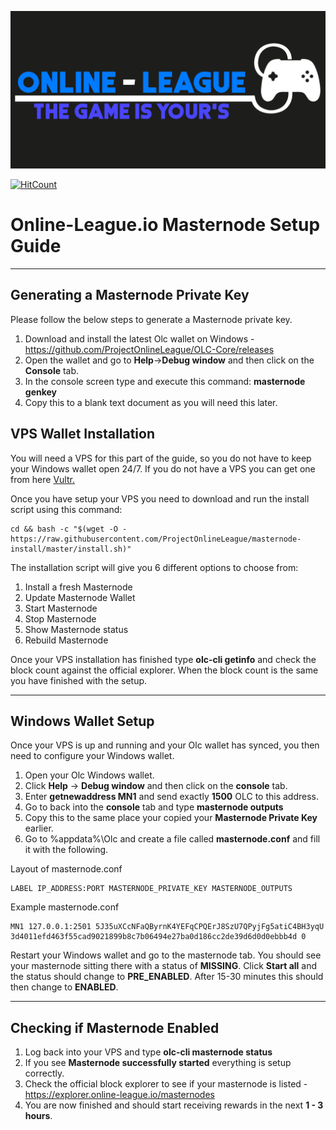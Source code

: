<p align="center">
    <img src="https://github.com/ProjectOnlineLeague/masternode-install/blob/master/images/header.png">
</p>

[![HitCount](http://hits.dwyl.io/ProjectOnlineLeague/masternode-install.svg)](http://hits.dwyl.io/ProjectOnlineLeague/masternode-install)

# Online-League.io Masternode Setup Guide
***

## Generating a Masternode Private Key

Please follow the below steps to generate a Masternode private key.

1.  Download and install the latest Olc wallet on Windows - https://github.com/ProjectOnlineLeague/OLC-Core/releases
2.  Open the wallet and go to **Help**->**Debug window** and then click on the **Console** tab.
3.  In the console screen type and execute this command: **masternode genkey**  
4.  Copy this to a blank text document as you will need this later.

## VPS Wallet Installation

You will need a VPS for this part of the guide, so you do not have to keep your Windows wallet open 24/7. 
If you do not have a VPS you can get one from here [Vultr.](https://www.vultr.com/?ref=8069528)

Once you have setup your VPS you need to download and run the install script using this command:

```
cd && bash -c "$(wget -O - https://raw.githubusercontent.com/ProjectOnlineLeague/masternode-install/master/install.sh)"
```

The installation script will give you 6 different options to choose from:

1. Install a fresh Masternode
2. Update Masternode Wallet
3. Start Masternode
4. Stop Masternode
5. Show Masternode status
6. Rebuild Masternode

Once your VPS installation has finished type **olc-cli getinfo** and check the block count against the official explorer.
When the block count is the same you have finished with the setup.
***

## Windows Wallet Setup

Once your VPS is up and running and your Olc wallet has synced, you then need to configure your Windows wallet.

1. Open your Olc Windows wallet.
2. Click **Help** -> **Debug window** and then click on the **console** tab.
3. Enter **getnewaddress MN1** and send exactly **1500** OLC to this address.
4. Go to back into the **console** tab and type **masternode outputs**
5. Copy this to the same place your copied your **Masternode Private Key** earlier.
6. Go to %appdata%\Olc and create a file called **masternode.conf** and fill it with the following.

Layout of masternode.conf
```
LABEL IP_ADDRESS:PORT MASTERNODE_PRIVATE_KEY MASTERNODE_OUTPUTS
```

Example masternode.conf
```
MN1 127.0.0.1:2501 5J35uXCcNFaQByrnK4YEFqCPQErJ8SzU7QPyjFg5atiC4BH3yqU 3d4011efd463f55cad9021899b8c7b06494e27ba0d186cc2de39d6d0d0ebbb4d 0
```

Restart your Windows wallet and go to the masternode tab. You should see your masternode sitting there with a status of **MISSING**.
Click **Start all** and the status should change to **PRE_ENABLED**. After 15-30 minutes this should then change to **ENABLED**.
***

## Checking if Masternode Enabled

1. Log back into your VPS and type **olc-cli masternode status**
2. If you see **Masternode successfully started** everything is setup correctly.
3. Check the official block explorer to see if your masternode is listed - https://explorer.online-league.io/masternodes
4. You are now finished and should start receiving rewards in the next **1 - 3 hours**. 